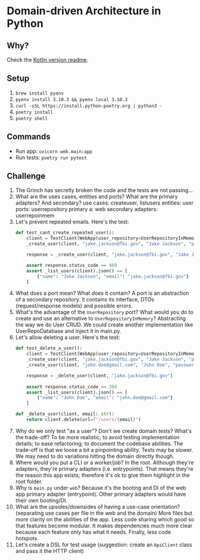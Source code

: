 # Domain-driven Architecture in Python

## Why?

Check the [Kotlin version readme](https://github.com/lsoares/clean-architecture-sample).

## Setup

1. `brew install pyenv`
2. `pyenv install 3.10.3 && pyenv local 3.10.3`
3. `curl -sSL https://install.python-poetry.org | python3 -`
4. `poetry install`
5. `poetry shell`

## Commands

- Run app: `uvicorn web.main:app`
- Run tests: `poetry run pytest`

## Challenge

1. The Grinch has secretly broken the code and the tests are not passing...
2. What are the uses cases, entities and ports? What are the primary adapters? And secondary? use cases: createuser,
   listusers entities: user ports: userrepository primary a: web secondary adapters: userrepoinmem
3. Let's prevent repeated emails. Here's the test:
    ```python
    def test_cant_create_repeated_user():
        client = TestClient(WebApp(user_repository=UserRepositoryInMemory()))
        _create_user(client, "jake.jackson@fbi.gov", "Jake Jackson", "password")
    
        response = _create_user(client, "jake.jackson@fbi.gov", "Jake Jackson", "password")
    
        assert response.status_code == 409
        assert _list_users(client).json() == [
            {"name": "Jake Jackson", "email": "jake.jackson@fbi.gov"}
        ]
    ```
4. What does a port mean? What does it contain? A port is an abstraction of a secondary repository. it contains its
   interface, DTOs (request/response models) and possible errors.
5. What's the advantage of the `UserRepository` port? What would you do to create and use an alternative
   to `UserRepositoryInMemory`? Abstracting the way we do User CRUD. We could create another implementation like
   UserRepoDatabase and inject it in main.py.
6. Let's allow deleting a user. Here's the test:
    ```python
    def test_delete_a_user():
        client = TestClient(WebApp(user_repository=UserRepositoryInMemory()))
        _create_user(client, "jake.jackson@fbi.gov", "Jake Jackson", "password")
        _create_user(client, "john.doe@gmail.com", "John Doe", "password")
    
        response = _delete_user(client, "jake.jackson@fbi.gov")
        
        assert response.status_code == 204
        assert _list_users(client).json() == [
            {"name": "John Doe", "email": "john.doe@gmail.com"}
        ]
    
    def _delete_user(client, email: str):
        return client.delete(url=f"/users/{email}")
    ```
7. Why do we only test "as a user"? Don't we create domain tests? What's the trade-off? To be more realistic; to avoid
   testing implementation details; to ease refactoring; to document the codebase abilities. The trade-off is that we
   loose a bit a pinpointing ability. Tests may be slower. We may need to do variations hitting the domain directly
   though.
8. Where would you put a CLI or a worker/job? In the root. Although they're adapters, they're primary adapters (i.e.
   entrypoints). That means they're the reason this app exists; therefore it's ok to give them highlight in the root
   folder.
9. Why is `main.py` under `web`? Because it's the booting and DI of the web app primary adapter (entrypoint). Other
   primary adapters would have their own booting/DI.
10. What are the upsides/downsides of having a use-case orientation? (separating use cases per file in the web and the
    domain)
    More files but more clarity on the abilities of the app. Less code sharing which good so that features become
    modular. It makes dependencies much more clear because each feature only has what it needs. Finally, less code
    hotspots.
11. Let's create a DSL for test usage
    (suggestion: create an `ApiClient` class and pass it the HTTP client)
